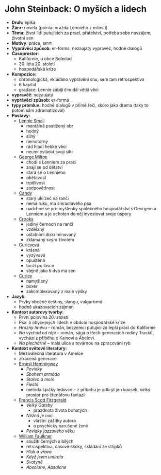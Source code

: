 # John Steinback: O myších a lidech
- __Druh:__ epika
- __Žánr:__ novela (pointa: vražda Lennieho z milosti)
- __Téma:__ život lidí putujících za prací, přátelství, potřeba sebe navzájem, životní sen
- __Motivy:__ práce, smrt
- __Vyprávěcí způsob:__ er-forma, nezaujatý vypravěč, hodně dialogů
- __Časoprostor:__
	- Kalifornie, u obce Soledad
	- 30. léta 20. století
	- hospodářská krize
- __Kompozice:__
	- chronologická, vkládáno vyprávění snu, sem tam retrospektiva
	- 6 kapitol
	- gradace: Lennie zabíjí čím dál větší věci
- __vypravěč:__ nezaujatý
- __vyprávěcí způsob:__ er-forma
- __typy promluv:__ hodně dialogů v přímé řeči, skoro jako drama (taky to potom sám zdramatizoval)
- __Postavy:__ 
	- <u>Lennie Small</u>
		- mentálně postižený obr
		- hodný
		- silný
		- nemotorný
		- rád hladí hebké věci
		- neumí ovládat svoji sílu
	- <u>George Milton</u>
		- chodí s Lenniem za prací
		- znají se od dětství
		- stará se o Lennieho
		- obětavost
		- trpělivost
		- zodpovědnost
	- <u>Candy</u>
		- starý uklízeč na ranči
		- nemá ruku, má smradlavého psa
		- nadchne se pro myšlenky společného hospodářství s Georgem a Lenniem a je ochoten do něj investovat svoje úspory
	- <u>Crooks</u>
		- jediný černoch na ranči
		- vzdělaný
		- ostatními diskriminovaný
		- zklamaný svým životem
	- <u>Curleyová</u>
		- krásná
		- vyzývavá
		- opuštěná
		- touží po lásce
		- stejně jako ti dva má sen
	- <u>Curley</u>
		- namyšlený
		- boxer
		- zakomplexovaný z malé výšky
- __Jazyk:__
	- Prvky obecné češtiny, slangu, vulgarismů
	- hodně ukazovacích zájmen
- __Kontext autorovy tvorby:__
	- První polovina 20. století
	- Psal o obyčejných lidech v období hospodářské krize
	- _Hrozny hněvu_ – román, bezzemci putující za lepší prací do Kalifornie
	- _Na východ od ráje_ – román, sága o třech generacích rodiny Trasků, vychází z příběhu o Kainovi a Ábelovi.
	- _Na plechárně_ – malá ulice s továrnou na zpracování ryb
- __Kontext světové literatury:__
	- Meziválečná literatura v Ameice
	- ztracená generace
	- <u>Ernest Hemmigway</u>
		- _Povídky_
		- _Sbohem armádo_
		- _Stařec a moře_
		- _Fiesta_
		- metoda špičky ledovce – z příbehu je odkryt jen kousek, velký prostor pro čtenářovu fantazii
	- <u>Francis Scott Fitzgerald</u>
		- _Velký Gatsby_
			- prázdnota života bohatých
		- _Něžná je noc_
			- vlastní zážitky autora
			- o psychicky narušené ženě
		- _Povídky jazzového věku_
	- <u>William Faulkner</u>
		- soužití černých a bílých
		- retrospektiva, časové skoky, skládání ze střípků
		- _Hluk a vřava_
		- _Když jsem umírala_
		- _Svatyně_
		- _Absolone, Absolone_
